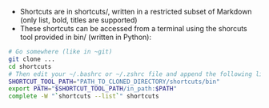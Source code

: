 * Shortcuts are in shortcuts/, written in a restricted subset of Markdown (only list, bold, titles are supported)
* These shortcuts can be accessed from a terminal using the shorcuts tool provided in bin/ (written in Python):

```bash
# Go somewhere (like in ~git)
git clone ...
cd shortcuts
# Then edit your ~/.bashrc or ~/.zshrc file and append the following lines:
SHORTCUT_TOOL_PATH="PATH_TO_CLONED_DIRECTORY/shortcuts/bin"
export PATH="$SHORTCUT_TOOL_PATH/in_path:$PATH"
complete -W "`shortcuts --list`" shortcuts
```
